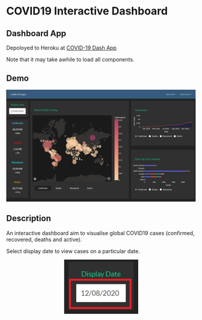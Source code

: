 # COVID19 Interactive Dashboard

## Dashboard App
Depoloyed to Heroku at [COVID-19 Dash App](https://covid-dashboard-poe.herokuapp.com/)

Note that it may take awhile to load all components.

## Demo
<div align="center">
<img src="./pics/dashboard.jpg"/><br>
</div>

## Description
An interactive dashboard aim to visualise global COVID19 cases (confirmed, recovered, deaths and active). 

Select display date to view cases on a particular date.

<div align="center">
<img src="./pics/dispDate.jpg"/><br>
</div>







